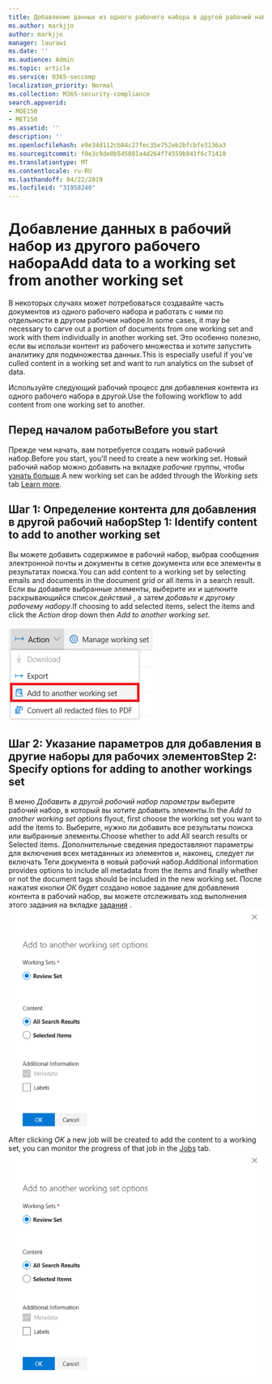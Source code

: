 ```yaml
---
title: Добавление данных из одного рабочего набора в другой рабочий набор
ms.author: markjjo
author: markjjo
manager: laurawi
ms.date: ''
ms.audience: Admin
ms.topic: article
ms.service: O365-seccomp
localization_priority: Normal
ms.collection: M365-security-compliance
search.appverid:
- MOE150
- MET150
ms.assetid: ''
description: ''
ms.openlocfilehash: e9e34d112cb84c27fec35e752eb2bfcbfe3136a3
ms.sourcegitcommit: f0e3c9de0b545081a4d264f74559b941f6c71410
ms.translationtype: MT
ms.contentlocale: ru-RU
ms.lasthandoff: 04/22/2019
ms.locfileid: "31958240"
---
```

# <a name="add-data-to-a-working-set-from-another-working-set"></a><span data-ttu-id="e5fb0-102">Добавление данных в рабочий набор из другого рабочего набора</span><span class="sxs-lookup"><span data-stu-id="e5fb0-102">Add data to a working set from another working set</span></span>
<span data-ttu-id="e5fb0-103">В некоторых случаях может потребоваться создавайте часть документов из одного рабочего набора и работать с ними по отдельности в другом рабочем наборе.</span><span class="sxs-lookup"><span data-stu-id="e5fb0-103">In some cases, it may be necessary to carve out a portion of documents from one working set and work with them individually in another working set.</span></span>  <span data-ttu-id="e5fb0-104">Это особенно полезно, если вы использи контент из рабочего множества и хотите запустить аналитику для подмножества данных.</span><span class="sxs-lookup"><span data-stu-id="e5fb0-104">This is especially useful if you've culled content in a working set and want to run analytics on the subset of data.</span></span>

<span data-ttu-id="e5fb0-105">Используйте следующий рабочий процесс для добавления контента из одного рабочего набора в другой.</span><span class="sxs-lookup"><span data-stu-id="e5fb0-105">Use the following workflow to add content from one working set to another.</span></span>

## <a name="before-you-start"></a><span data-ttu-id="e5fb0-106">Перед началом работы</span><span class="sxs-lookup"><span data-stu-id="e5fb0-106">Before you start</span></span>
<span data-ttu-id="e5fb0-107">Прежде чем начать, вам потребуется создать новый рабочий набор.</span><span class="sxs-lookup"><span data-stu-id="e5fb0-107">Before you start, you'll need to create a new working set.</span></span>  <span data-ttu-id="e5fb0-108">Новый рабочий набор можно добавить на вкладке *рабочие* группы, чтобы [узнать больше](https://docs.microsoft.com/en-us/office365/securitycompliance/compliance20/managing-working-sets).</span><span class="sxs-lookup"><span data-stu-id="e5fb0-108">A new working set can be added through the *Working sets* tab [Learn more](https://docs.microsoft.com/en-us/office365/securitycompliance/compliance20/managing-working-sets).</span></span>

## <a name="step-1-identify-content-to-add-to-another-working-set"></a><span data-ttu-id="e5fb0-109">Шаг 1: Определение контента для добавления в другой рабочий набор</span><span class="sxs-lookup"><span data-stu-id="e5fb0-109">Step 1: Identify content to add to another working set</span></span>
<span data-ttu-id="e5fb0-110">Вы можете добавить содержимое в рабочий набор, выбрав сообщения электронной почты и документы в сетке документа или все элементы в результатах поиска.</span><span class="sxs-lookup"><span data-stu-id="e5fb0-110">You can add content to a working set by selecting emails and documents in the document grid or all items in a search result.</span></span>  <span data-ttu-id="e5fb0-111">Если вы добавите выбранные элементы, выберите их и щелкните раскрывающийся список *действий* , а затем *добавьте к другому рабочему набору*.</span><span class="sxs-lookup"><span data-stu-id="e5fb0-111">If choosing to add selected items, select the items and click the *Action* drop down then *Add to another working set*.</span></span>

![Добавить в другой рабочий набор](../media/64f2a4d4-eba3-4ab3-a3ba-d519feea3142.png)

## <a name="step-2-specify-options-for-adding-to-another-workings-set"></a><span data-ttu-id="e5fb0-113">Шаг 2: Указание параметров для добавления в другие наборы для рабочих элементов</span><span class="sxs-lookup"><span data-stu-id="e5fb0-113">Step 2: Specify options for adding to another workings set</span></span>
<span data-ttu-id="e5fb0-114">В меню *Добавить в другой рабочий набор параметры* выберите рабочий набор, в который вы хотите добавить элементы.</span><span class="sxs-lookup"><span data-stu-id="e5fb0-114">In the *Add to another working set options* flyout, first choose the working set you want to add the items to.</span></span>  <span data-ttu-id="e5fb0-115">Выберите, нужно ли добавить все результаты поиска или выбранные элементы.</span><span class="sxs-lookup"><span data-stu-id="e5fb0-115">Choose whether to add All search results or Selected items.</span></span>  <span data-ttu-id="e5fb0-116">Дополнительные сведения предоставляют параметры для включения всех метаданных из элементов и, наконец, следует ли включать Теги документа в новый рабочий набор.</span><span class="sxs-lookup"><span data-stu-id="e5fb0-116">Additional information provides options to include all metadata from the items and finally whether or not the document tags should be included in the new working set.</span></span>  <span data-ttu-id="e5fb0-117">После нажатия кнопки *ОК* будет создано новое задание для добавления контента в рабочий набор, вы можете отслеживать ход выполнения этого задания на вкладке [задания](https://docs.microsoft.com/en-us/office365/securitycompliance/compliance20/managing-jobs-ediscovery20) . ![добавить к другому рабочему набору](../media/6440ee44-68fd-44d7-b43a-3a477345525c.png)</span><span class="sxs-lookup"><span data-stu-id="e5fb0-117">After clicking *OK* a new job will be created to add the content to a working set, you can monitor the progress of that job in the [Jobs](https://docs.microsoft.com/en-us/office365/securitycompliance/compliance20/managing-jobs-ediscovery20) tab. ![Add to another working set](../media/6440ee44-68fd-44d7-b43a-3a477345525c.png)</span></span>
